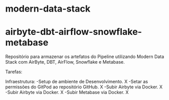 # modern-data-stack
# airbyte-dbt-airflow-snowflake-metabase 
Repositório para armazenar os artefatos do Pipeline utilizando Modern Data Stack com AirByte, DBT, AirFlow, Snowflake e Metabase.

Tarefas:

Infraestrutura:
-Setup de ambiente de Desenvolvimento. X
-Setar as permissões do GitPod ao repositório GitHub. X
-Subir Airbyte via Docker. X
-Subir Airbyte via Docker. X
-Subir Metabase via Docker. X
